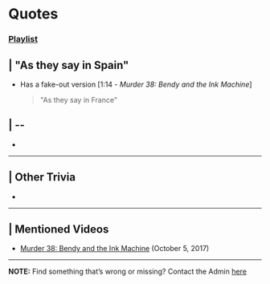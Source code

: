 # Quotes
### [Playlist]()


## | "As they say in Spain"
- Has a fake-out version \[1:14 - *Murder 38: Bendy and the Ink Machine*]
  > "As they say in France"

## | --
- 

----

## | Other Trivia
- 

----

## | Mentioned Videos
- [Murder 38: Bendy and the Ink Machine](https://youtu.be/uPR11kq1wWI) \(October 5, 2017)

----

**NOTE:** Find something that’s wrong or missing? Contact the Admin [here](../chapter_2.md)